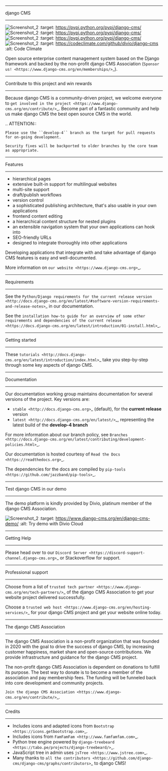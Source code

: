 ********
django CMS
********
![Screenshot_2](https://img.shields.io/pypi/v/django-cms.svg)
    :target: https://pypi.python.org/pypi/django-cms/
![Screenshot_2](https://img.shields.io/badge/wheel-yes-green.svg)
    :target: https://pypi.python.org/pypi/django-cms/
![Screenshot_2](https://img.shields.io/pypi/l/django-cms.svg)
    :target: https://pypi.python.org/pypi/django-cms/
![Screenshot_2](https://codeclimate.com/github/divio/django-cms/badges/gpa.svg)
   :target: https://codeclimate.com/github/divio/django-cms
   :alt: Code Climate

Open source enterprise content management system based on the Django framework and backed by the non-profit django CMS Association (`Sponsor us! <https://www.django-cms.org/en/memberships/>`_).

*******************************************
Contribute to this project and win rewards
*******************************************

Because django CMS is a community-driven project, we welcome everyone to `get involved in the project <https://www.django-cms.org/en/contribute/>`_. Become part of a fantastic community and help us make django CMS the best open source CMS in the world.


.. ATTENTION::

    Please use the ``develop-4`` branch as the target for pull requests for on-going development.

    Security fixes will be backported to older branches by the core team as appropriate.


********
Features
********

* hierarchical pages
* extensive built-in support for multilingual websites
* multi-site support
* draft/publish workflows
* version control
* a sophisticated publishing architecture, that's also usable in your own applications
* frontend content editing
* a hierarchical content structure for nested plugins
* an extensible navigation system that your own applications can hook into
* SEO-friendly URLs
* designed to integrate thoroughly into other applications

Developing applications that integrate with and take advantage of django CMS features is easy and well-documented.

More information on `our website <https://www.django-cms.org>`_.

************
Requirements
************

See the `Python/Django requirements for the current release version
<http://docs.django-cms.org/en/latest/#software-version-requirements-and-release-notes>`_ in our documentation.

See the `installation how-to guide for an overview of some other requirements and dependencies of the current release
<https://docs.django-cms.org/en/latest/introduction/01-install.html>`_.


***************
Getting started
***************

These `tutorials <http://docs.django-cms.org/en/latest/introduction/index.html>`_ take you step-by-step through some key aspects of django CMS.


*************
Documentation
*************

Our documentation working group maintains documentation for several versions of the project. Key versions are:

* `stable <http://docs.django-cms.org>`_ (default), for the **current release** version
* `latest <http://docs.django-cms.org/en/latest/>`_, representing the latest build of the **develop-4 branch**

For more information about our branch policy, see `Branches
<http://docs.django-cms.org/en/latest/contributing/development-policies.html>`_.

Our documentation is hosted courtesy of `Read the Docs <https://readthedocs.org>`_.

The dependencies for the docs are compiled by `pip-tools <https://github.com/jazzband/pip-tools>`_.


***************************
Test django CMS in our demo
***************************

The demo platform is kindly provided by Divio, platinum member of the django CMS Association.

![Screenshot_2](https://raw.githubusercontent.com/django-cms/django-cms/develop/docs/images/try-with-divio.png)
   :target: https://www.django-cms.org/en/django-cms-demo/
   :alt: Try demo with Divio Cloud

************
Getting Help
************

Please head over to our `Discord Server <https://discord-support-channel.django-cms.org>`_ or Stackoverflow for support.

********************
Professional support
********************

Choose from a list of `trusted tech partner <https://www.django-cms.org/en/tech-partners/>`_ of the django CMS Association to get your website project delivered successfully.

Choose a `trusted web host <https://www.django-cms.org/en/hosting-services/>`_ for your django CMS project and get your website online today.


**************************
The django CMS Association
**************************

The django CMS Association is a non-profit organization that was founded in 2020 with the goal to drive the success of django CMS, by increasing customer happiness, market share and open-source contributions. We provide infrastructure and guidance for the django CMS project.

The non-profit django CMS Association is dependent on donations to fulfill its purpose. The best way to donate is to become a member of the association and pay membership fees. The funding will be funneled back into core development and community projects.

`Join the django CMS Association <https://www.django-cms.org/en/contribute/>`_.


*******
Credits
*******

* Includes icons and adapted icons from `Bootstrap <https://icons.getbootstrap.com>`_.
* Includes icons from `FamFamFam <http://www.famfamfam.com>`_.
* Python tree engine powered by
  `django-treebeard <https://tabo.pe/projects/django-treebeard/>`_.
* JavaScript tree in admin uses `jsTree <https://www.jstree.com>`_.
* Many thanks to
  `all the contributors <https://github.com/django-cms/django-cms/graphs/contributors>`_
  to django CMS!
